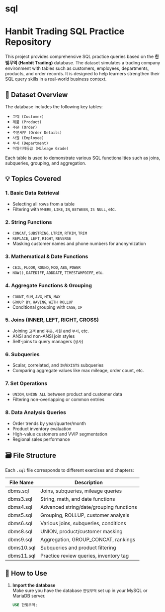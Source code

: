 # sql
# Hanbit Trading SQL Practice Repository

This project provides comprehensive SQL practice queries based on the **한빛무역 (Hanbit Trading)** database. The dataset simulates a trading company environment with tables such as customers, employees, departments, products, and order records. It is designed to help learners strengthen their SQL query skills in a real-world business context.

## 📁 Dataset Overview

The database includes the following key tables:

- `고객 (Customer)`  
- `제품 (Product)`
- `주문 (Order)`
- `주문세부 (Order Details)`
- `사원 (Employee)`
- `부서 (Department)`
- `마일리지등급 (Mileage Grade)`

Each table is used to demonstrate various SQL functionalities such as joins, subqueries, grouping, and aggregation.

## 💡 Topics Covered

### 1. **Basic Data Retrieval**
- Selecting all rows from a table
- Filtering with `WHERE`, `LIKE`, `IN`, `BETWEEN`, `IS NULL`, etc.

### 2. **String Functions**
- `CONCAT`, `SUBSTRING`, `LTRIM`, `RTRIM`, `TRIM`
- `REPLACE`, `LEFT`, `RIGHT`, `REVERSE`
- Masking customer names and phone numbers for anonymization

### 3. **Mathematical & Date Functions**
- `CEIL`, `FLOOR`, `ROUND`, `MOD`, `ABS`, `POWER`
- `NOW()`, `DATEDIFF`, `ADDDATE`, `TIMESTAMPDIFF`, etc.

### 4. **Aggregate Functions & Grouping**
- `COUNT`, `SUM`, `AVG`, `MIN`, `MAX`
- `GROUP BY`, `HAVING`, `WITH ROLLUP`
- Conditional grouping with `CASE`, `IF`

### 5. **Joins (INNER, LEFT, RIGHT, CROSS)**
- Joining `고객` and `주문`, `사원` and `부서`, etc.
- ANSI and non-ANSI join styles
- Self-joins to query managers (`상사`)

### 6. **Subqueries**
- Scalar, correlated, and `IN`/`EXISTS` subqueries
- Comparing aggregate values like max mileage, order count, etc.

### 7. **Set Operations**
- `UNION`, `UNION ALL` between product and customer data
- Filtering non-overlapping or common entries

### 8. **Data Analysis Queries**
- Order trends by year/quarter/month
- Product inventory evaluation
- High-value customers and VVIP segmentation
- Regional sales performance

## 🗃️ File Structure

Each `.sql` file corresponds to different exercises and chapters:

| File Name     | Description                             |
|---------------|-----------------------------------------|
| dbms.sql      | Joins, subqueries, mileage queries      |
| dbms3.sql     | String, math, and date functions        |
| dbms4.sql     | Advanced string/date/grouping functions |
| dbms5.sql     | Grouping, ROLLUP, customer analysis     |
| dbms6.sql     | Various joins, subqueries, conditions   |
| dbms8.sql     | UNION, product/customer masking         |
| dbms9.sql     | Aggregation, GROUP_CONCAT, rankings     |
| dbms10.sql    | Subqueries and product filtering        |
| dbms11.sql    | Practice review queries, inventory tag  |

## 🚀 How to Use

1. **Import the database**  
   Make sure you have the database `한빛무역` set up in your MySQL or MariaDB server.
   ```sql
   USE 한빛무역;
